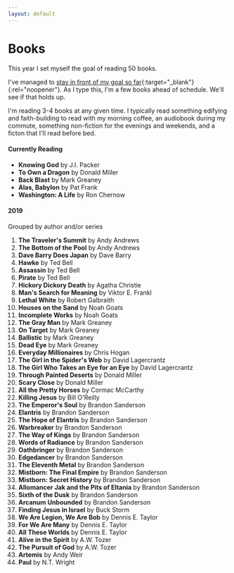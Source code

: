 ```yaml
---
layout: default
---
```


<h1 class="Page-title">Books</h1>

<p class="Lede">This year I set myself the goal of reading 50 books.</p>

I've managed to [stay in front of my goal so far](https://www.goodreads.com/user/show/13207293-josh){:target="_blank"}{:rel="noopener"}. As I type this, I'm a few books ahead of schedule. We'll see if that holds up.

I'm reading 3-4 books at any given time. I typically read something edifying and faith-building to read with my morning coffee, an audiobook during my commute, something non-fiction for the evenings and weekends, and a ficton that I'll read before bed.

#### Currently Reading

- **Knowing God** by J.I. Packer
- **To Own a Dragon** by Donald Miller
- **Back Blast** by Mark Greaney
- **Alas, Babylon** by Pat Frank
- **Washington: A Life** by Ron Chernow

#### 2019

Grouped by author and/or series

1. **The Traveler's Summit** by Andy Andrews
1. **The Bottom of the Pool** by Andy Andrews
1. **Dave Barry Does Japan** by Dave Barry
1. **Hawke** by Ted Bell
1. **Assassin** by Ted Bell
1. **Pirate** by Ted Bell
1. **Hickory Dickory Death** by Agatha Christie
1. **Man's Search for Meaning** by Viktor E. Frankl
1. **Lethal White** by Robert Galbraith
1. **Houses on the Sand** by Noah Goats
1. **Incomplete Works** by Noah Goats
1. **The Gray Man** by Mark Greaney
1. **On Target** by Mark Greaney
1. **Ballistic** by Mark Greaney
1. **Dead Eye** by Mark Greaney
1. **Everyday Millionaires** by Chris Hogan
1. **The Girl in the Spider's Web** by David Lagercrantz
1. **The Girl Who Takes an Eye for an Eye** by David Lagercrantz
1. **Through Painted Deserts** by Donald Miller
1. **Scary Close** by Donald Miller
1. **All the Pretty Horses** by Cormac McCarthy
1. **Killing Jesus** by Bill O'Reilly
1. **The Emperor's Soul** by Brandon Sanderson
1. **Elantris** by Brandon Sanderson
1. **The Hope of Elantris** by Brandon Sanderson
1. **Warbreaker** by Brandon Sanderson
1. **The Way of Kings** by Brandon Sanderson
1. **Words of Radiance** by Brandon Sanderson
1. **Oathbringer** by Brandon Sanderson
1. **Edgedancer** by Brandon Sanderson
1. **The Eleventh Metal** by Brandon Sanderson
1. **Mistborn: The Final Empire** by Brandon Sanderson
1. **Mistborn: Secret History** by Brandon Sanderson
1. **Allomancer Jak and the Pits of Eltania** by Brandon Sanderson
1. **Sixth of the Dusk** by Brandon Sanderson
1. **Arcanum Unbounded** by Brandon Sanderson
1. **Finding Jesus in Israel** by Buck Storm
1. **We Are Legion, We Are Bob** by Dennis E. Taylor
1. **For We Are Many** by Dennis E. Taylor
1. **All These Worlds** by Dennis E. Taylor
1. **Alive in the Spirit** by A.W. Tozer
1. **The Pursuit of God** by A.W. Tozer
1. **Artemis** by Andy Weir
1. **Paul** by N.T. Wright

